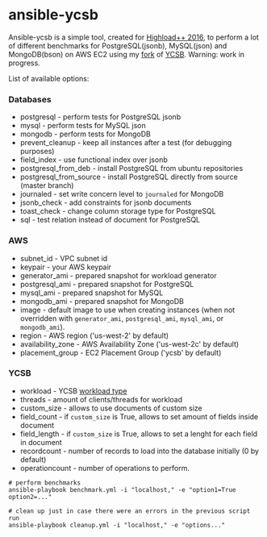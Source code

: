 # ansible-ycsb

Ansible-ycsb is a simple tool, created for [Highload++ 2016](http://www.highload.ru/2016/abstracts/2351.html), to perform a lot of
different benchmarks for PostgreSQL(jsonb), MySQL(json) and MongoDB(bson) on
AWS EC2 using my [fork](https://github.com/erthalion/YCSB) of
[YCSB](https://github.com/brianfrankcooper/YCSB). Warning: work in progress.

List of available options:

### Databases

* postgresql - perform tests for PostgreSQL jsonb
* mysql - perform tests for MySQL json
* mongodb - perform tests for MongoDB
* prevent_cleanup - keep all instances after a test (for debugging purposes)
* field_index - use functional index over jsonb
* postgresql_from_deb - install PostgreSQL from ubuntu repositories
* postgresql_from_source - install PostgreSQL directly from source (master
  branch)
* journaled - set write concern level to `journaled` for MongoDB
* jsonb_check - add constraints for jsonb documents
* toast_check - change column storage type for PostgreSQL
* sql - test relation instead of document for PostgreSQL

### AWS

* subnet_id - VPC subnet id
* keypair - your AWS keypair
* generator_ami - prepared snapshot for workload generator
* postgresql_ami - prepared snapshot for PostgreSQL
* mysql_ami - prepared snapshot for MySQL
* mongodb_ami - prepared snapshot for MongoDB
* image - default image to use when creating instances (when not
  overridden with `generator_ami`, `postgresql_ami`, `mysql_ami`, or
  `mongodb_ami`).
* region - AWS region ('us-west-2' by default)
* availability_zone - AWS Availability Zone ('us-west-2c' by default)
* placement_group - EC2 Placement Group ('ycsb' by default)

### YCSB

* workload - YCSB [workload type](https://github.com/brianfrankcooper/YCSB/wiki/Core-Workloads)
* threads - amount of clients/threads for workload
* custom_size - allows to use documents of custom size
* field_count - if `custom_size` is True, allows to set amount of fields inside
  document
* field_length - if `custom_size` is True, allows to set a lenght for each
  field in document
* recordcount - number of records to load into the database initially (0
  by default)
* operationcount - number of operations to perform.

```shell
# perform benchmarks
ansible-playbook benchmark.yml -i "localhost," -e "option1=True option2=..."

# clean up just in case there were an errors in the previous script run
ansible-playbook cleanup.yml -i "localhost," -e "options..."
```
